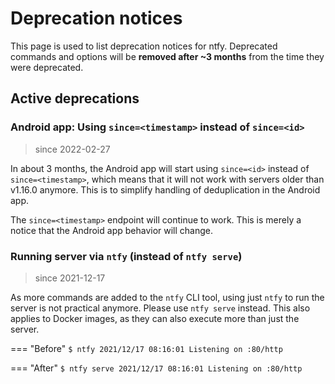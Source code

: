 # Deprecation notices
This page is used to list deprecation notices for ntfy. Deprecated commands and options will be 
**removed after ~3 months** from the time they were deprecated.

## Active deprecations

### Android app: Using `since=<timestamp>` instead of `since=<id>` 
> since 2022-02-27

In about 3 months, the Android app will start using `since=<id>` instead of `since=<timestamp>`, which means that it will
not work with servers older than v1.16.0 anymore. This is to simplify handling of deduplication in the Android app.

The `since=<timestamp>` endpoint will continue to work. This is merely a notice that the Android app behavior will change.

### Running server via `ntfy` (instead of `ntfy serve`)
> since 2021-12-17

As more commands are added to the `ntfy` CLI tool, using just `ntfy` to run the server is not practical
anymore. Please use `ntfy serve` instead. This also applies to Docker images, as they can also execute more than
just the server.

=== "Before"
    ```
    $ ntfy
    2021/12/17 08:16:01 Listening on :80/http
    ```

=== "After"
    ```
    $ ntfy serve
    2021/12/17 08:16:01 Listening on :80/http
    ```

